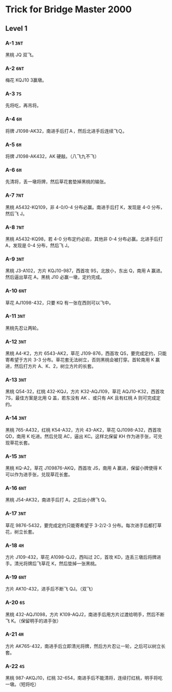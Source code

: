 Trick for Bridge Master 2000
============================

Level 1
-------

### A-1 `3NT`

黑桃 JQ 双飞。

### A-2 `6NT`

梅花 KQJ10 3赢墩。

### A-3 `7S`

先将吃，再吊将。

### A-4 `6H`

将牌 J1098-AK32，南进手后打Ａ，然后北进手后连续飞Ｑ。

### A-5 `6H`

将牌 J1098-AK432，AK 硬敲。（八飞九不飞）

### A-6 `6H`

先清将，丢一墩将牌，然后草花套垫掉黑桃的输张。

### A-7 `7NT`

黑桃 A5432-KQ109，非 4-0/0-4 分布必赢。南进手后打 K，发现是 4-0 分布，然后飞 J。

### A-8 `7NT`

黑桃 A5432-KQ98，若 4-0 分布定约必宕，其他非 0-4 分布必赢。北进手后打 A，发现是 0-4 分布，然后飞 J。

### A-9 `3NT`

黑桃 J3-A102，方片 KQJ10-987，西首攻 9S，北放小，东出 Q，南用 A 赢进。然后逼出草花 A，黑桃 J10 必赢一墩，定约完成。

### A-10 `6NT`

草花 AJ1098-432，只要 KQ 有一张在西则可以飞中。

### A-11 `3NT`

黑桃先忍让两轮。

### A-12 `3NT`

黑桃 A4-K2，方片 6543-AK2，草花 J109-876，西首攻 QS，要完成定约，只能寄希望于方片 3-3 分布。草花套无法树立，否则黑桃会被打穿。首轮南用 K 赢进，然后打方片 A、K、2，树立方片的长套。

### A-13 `3NT`

黑桃 Q54-32，红桃 432-KQJ，方片 K32-AQJ109，草花 AQJ10-K32，西首攻 7S，最佳方案是北用 Q 盖，若东没有 AK 、或只有 AK 且有红桃 A 则可完成定约。

### A-14 `3NT`

黑桃 765-A432，红桃 K54-A32，方片 43-AK2，草花 QJ1098-A32，西首攻 QD，南用 K 吃进。然后兑现 AC，逼出 KC。这样北保留 KH 作为进手张，可兑现草花长套。

### A-15 `3NT`

黑桃 KQ-A2，草花 J109876-AKQ，西首攻 JS，南用 A 赢进，保留小牌使得 K 可以作为进手张，兑现草花长套。

### A-16 `6NT`

黑桃 J54-AK32，南进手后打 A，之后出小牌飞 Q。

### A-17 `3NT`

草花 9876-5432，要完成定约只能寄希望于 3-2/2-3 分布。每次进手后都打草花，树立长套。

### A-18 `4H`

方片 J109-432，草花 A1098-QJ2，西叫过 2C，首攻 KD，连丢三墩后将牌进手。清光将牌后飞草花 K，然后垫掉一张黑桃。

### A-19 `6NT`

方片 AK10-432，进手后不断飞 QJ。（双飞）

### A-20 `6S`

黑桃 432-AQJ1098，方片 K109-AQJ2，南进手后用方片过渡给明手，然后不断飞 K。（保留明手的进手张）

### A-21 `4H`

方片 AK765-432，南进手后立即清光将牌，然后方片忍让一轮，之后可以树立长套。

### A-22 `4S`

黑桃 987-AKQJ10，红桃 32-654，南进手后不能清将，连续打红桃，明手将吃一墩。（短将吃）
